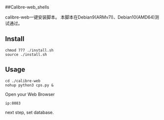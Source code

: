 ##Calibre-web_shells

calibre-web一键安装脚本。
本脚本在Debian9(ARMv7l)、Debian10(AMD64)测试通过。

## Install

```
chmod 777 ./install.sh
source ./install.sh
```

## Usage
```
cd ./calibre-web
nohup python3 cps.py &
```                    
Open your Web Browser
 ```
 ip:8083
 ```
 next step, set database.

